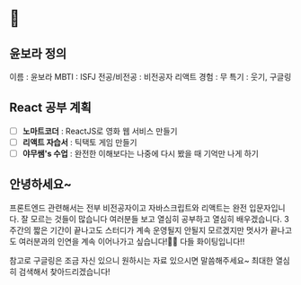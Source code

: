 # 🐴

## 윤보라 정의

이름 : 윤보라
MBTI : ISFJ
전공/비전공 : 비전공자
리액트 경험 : 무
특기 : 웃기, 구글링

## React 공부 계획

- [ ] **노마트코더** : ReactJS로 영화 웹 서비스 만들기
- [ ] **리액트 자습서** : 틱택토 게임 만들기
- [ ] **야무쌤's 수업** : 완전한 이해보다는 나중에 다시 봤을 때 기억만 나게 하기

## 안녕하세요~

프론트엔드 관련해서는 전부 비전공자이고 자바스크립트와 리액트는 완전 입문자입니다.
잘 모르는 것들이 많습니다 여러분들 보고 열심히 공부하고 열심히 배우겠습니다.
3주간의 짧은 기간이 끝나고도 스터디가 계속 운영될지 안될지 모르겠지만 멋사가 끝나고도 여러분과의 인연을 계속 이어나가고 싶습니다!🥰🥰
다들 화이팅입니다!!

참고로 구글링은 조금 자신 있으니 원하시는 자료 있으시면 말씀해주세요~ 최대한 열심히 검색해서 찾아드리겠습니다!
